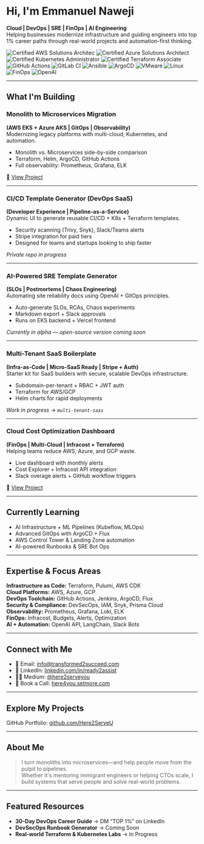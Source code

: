 # Hi, I'm Emmanuel Naweji

**Cloud | DevOps | SRE | FinOps | AI Engineering**  
Helping businesses modernize infrastructure and guiding engineers into top 1% career paths through real-world projects and automation-first thinking.

![Certified AWS Solutions Architec](https://img.shields.io/badge/AWS-Certified-blue?logo=amazonaws)
![Certified Azure Solutions Architect](https://img.shields.io/badge/Azure-Solutions%20Architect-0078D4?logo=microsoftazure)
![Certified Kubernetes Administrator](https://img.shields.io/badge/Kubernetes-CKA-blue?logo=kubernetes)
![Certified Terraform Associate](https://img.shields.io/badge/IaC-Terraform-623CE4?logo=terraform)
![GitHub Actions](https://img.shields.io/badge/CI/CD-GitHub%20Actions-blue?logo=githubactions)
![GitLab CI](https://img.shields.io/badge/CI/CD-GitLab%20CI-FC6D26?logo=gitlab)
![Ansible](https://img.shields.io/badge/Automation-Ansible-red?logo=ansible)
![ArgoCD](https://img.shields.io/badge/GitOps-ArgoCD-orange?logo=argo)
![VMware](https://img.shields.io/badge/Virtualization-VMware-607078?logo=vmware)
![Linux](https://img.shields.io/badge/OS-Linux-black?logo=linux)
![FinOps](https://img.shields.io/badge/FinOps-Cost%20Optimization-green?logo=money)
![OpenAI](https://img.shields.io/badge/AI-OpenAI-ff9900?logo=openai)

---

## What I'm Building

### Monolith to Microservices Migration  
**(AWS EKS + Azure AKS | GitOps | Observability)**  
Modernizing legacy platforms with multi-cloud, Kubernetes, and automation.  
- Monolith vs. Microservices side-by-side comparison  
- Terraform, Helm, ArgoCD, GitHub Actions  
- Full observability: Prometheus, Grafana, ELK  

🔗 [View Project](https://github.com/Here2ServeU/monolith-to-microservices-t2s.git)

---

### CI/CD Template Generator (DevOps SaaS)  
**(Developer Experience | Pipeline-as-a-Service)**  
Dynamic UI to generate reusable CI/CD + K8s + Terraform templates.  
- Security scanning (Trivy, Snyk), Slack/Teams alerts  
- Stripe integration for paid tiers  
- Designed for teams and startups looking to ship faster  

*Private repo in progress*

---

### AI-Powered SRE Template Generator  
**(SLOs | Postmortems | Chaos Engineering)**  
Automating site reliability docs using OpenAI + GitOps principles.  
- Auto-generate SLOs, RCAs, Chaos experiments  
- Markdown export + Slack approvals  
- Runs on EKS backend + Vercel frontend  

*Currently in alpha — open-source version coming soon*

---

### Multi-Tenant SaaS Boilerplate  
**(Infra-as-Code | Micro-SaaS Ready | Stripe + Auth)**  
Starter kit for SaaS builders with secure, scalable DevOps infrastructure.  
- Subdomain-per-tenant + RBAC + JWT auth  
- Terraform for AWS/GCP  
- Helm charts for rapid deployments  

*Work in progress → `multi-tenant-saas`*

---

### Cloud Cost Optimization Dashboard  
**(FinOps | Multi-Cloud | Infracost + Terraform)**  
Helping teams reduce AWS, Azure, and GCP waste.  
- Live dashboard with monthly alerts  
- Cost Explorer + Infracost API integration  
- Slack overage alerts + GitHub workflow triggers  

🔗 [View Project](https://github.com/Here2ServeU/finops-aws-azure.git)

---

## Currently Learning
- AI Infrastructure + ML Pipelines (Kubeflow, MLOps)  
- Advanced GitOps with ArgoCD + Flux  
- AWS Control Tower & Landing Zone automation  
- AI-powered Runbooks & SRE Bot Ops  

---

## Expertise & Focus Areas

**Infrastructure as Code:** Terraform, Pulumi, AWS CDK  
**Cloud Platforms:** AWS, Azure, GCP  
**DevOps Toolchain:** GitHub Actions, Jenkins, ArgoCD, Flux  
**Security & Compliance:** DevSecOps, IAM, Snyk, Prisma Cloud  
**Observability:** Prometheus, Grafana, Loki, ELK  
**FinOps:** Infracost, Budgets, Alerts, Optimization  
**AI + Automation:** OpenAI API, LangChain, Slack Bots

---

## Connect with Me

- 📧 Email: [info@transformed2succeed.com](mailto:info@transformed2succeed.com)  
- 💼 LinkedIn: [linkedin.com/in/ready2assist](https://www.linkedin.com/in/ready2assist/)  
- ✍🏽 Medium: [@here2serveyou](https://medium.com/@here2serveyou)  
- 📅 Book a Call: [here4you.setmore.com](https://here4you.setmore.com)

---

## Explore My Projects

GitHub Portfolio: [github.com/Here2ServeU](https://github.com/Here2ServeU)

---

## About Me

> I turn monoliths into microservices—and help people move from the pulpit to pipelines.  
> Whether it's mentoring immigrant engineers or helping CTOs scale, I build systems that serve people and solve real-world problems.

---

## Featured Resources

- **30-Day DevOps Career Guide** → DM “TOP 1%” on LinkedIn  
- **DevSecOps Runbook Generator** → Coming Soon  
- **Real-world Terraform & Kubernetes Labs** → In Progress
